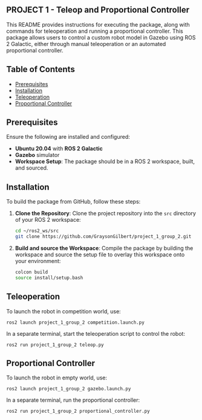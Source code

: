 ## PROJECT 1 - Teleop and Proportional Controller

This README provides instructions for executing the package, along with commands for teleoperation and running a proportional controller. This package allows users to control a custom robot model in Gazebo using ROS 2 Galactic, either through manual teleoperation or an automated proportional controller.

## Table of Contents

- [Prerequisites](#prerequisites)
- [Installation](#Installation)
- [Teleoperation](#teleoperation)
- [Proportional Controller](#proportional-controller)


## Prerequisites

Ensure the following are installed and configured:

- **Ubuntu 20.04** with **ROS 2 Galactic**
- **Gazebo** simulator
- **Workspace Setup**: The package should be in a ROS 2 workspace, built, and sourced.

## Installation

To build the package from GitHub, follow these steps:

1. **Clone the Repository**: Clone the project repository into the `src` directory of your ROS 2 workspace:

   ```bash
   cd ~/ros2_ws/src
   git clone https://github.com/GraysonGilbert/project_1_group_2.git

2. **Build and source the Workspace**: Compile the package by building the workspace and source the setup file to overlay this workspace onto your environment:

   ```bash
   colcon build
   source install/setup.bash

## Teleoperation

To launch the robot in competition world, use:

    ros2 launch project_1_group_2 competition.launch.py

In a separate terminal, start the teleoperation script to control the robot:

    ros2 run project_1_group_2 teleop.py

## Proportional Controller

To launch the robot in empty world, use: 

    ros2 launch project_1_group_2 gazebo.launch.py

In a separate terminal, run the proportional controller:

    ros2 run project_1_group_2 proportional_controller.py

